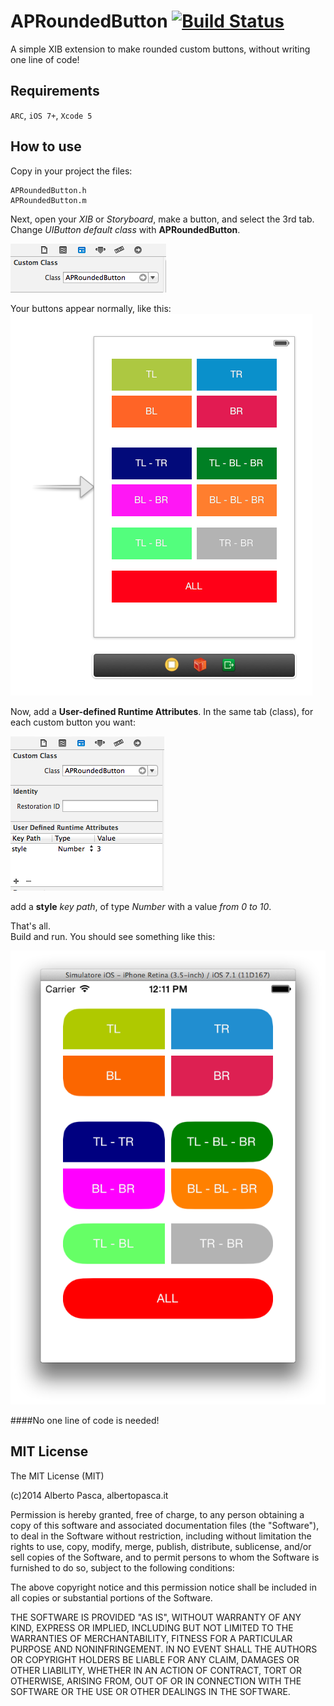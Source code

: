APRoundedButton [![Build Status](https://raw.github.com/elpsk/APGraph-Route/master/passing.png)](https://raw.github.com/elpsk/APGraph-Route/master/passing.png)
===============

A simple XIB extension to make rounded custom buttons, without writing one line of code!



Requirements
------------
`ARC`, `iOS 7+`, `Xcode 5`



How to use
------------

Copy in your project the files:

```
APRoundedButton.h
APRoundedButton.m
```

Next, open your *XIB* or *Storyboard*, make a button, and select the 3rd tab. Change *UIButton default class* with **APRoundedButton**.

![SS Screenshot](ss-a.png "SS")

Your buttons appear normally, like this:
![SS Screenshot](ss-b.png "SS")

Now, add a **User-defined Runtime Attributes**. In the same tab (class), for each custom button you want: 

![SS Screenshot](ss-c.png "SS")

add a **style** *key path*, of type *Number* with a value *from 0 to 10*.

That's all.  
Build and run. You should see something like this:

![SS Screenshot](ss-d.png "SS")

####No one line of code is needed!



MIT License
------------

The MIT License (MIT)

(c)2014 Alberto Pasca, albertopasca.it

Permission is hereby granted, free of charge, to any person obtaining a copy of this software and associated documentation files (the "Software"), to deal in the Software without restriction, including without limitation the rights to use, copy, modify, merge, publish, distribute, sublicense, and/or sell copies of the Software, and to permit persons to whom the Software is furnished to do so, subject to the following conditions:

The above copyright notice and this permission notice shall be included in all copies or substantial portions of the Software.

THE SOFTWARE IS PROVIDED "AS IS", WITHOUT WARRANTY OF ANY KIND, EXPRESS OR IMPLIED, INCLUDING BUT NOT LIMITED TO THE WARRANTIES OF MERCHANTABILITY, FITNESS FOR A PARTICULAR PURPOSE AND NONINFRINGEMENT. IN NO EVENT SHALL THE AUTHORS OR COPYRIGHT HOLDERS BE LIABLE FOR ANY CLAIM, DAMAGES OR OTHER LIABILITY, WHETHER IN AN ACTION OF CONTRACT, TORT OR OTHERWISE, ARISING FROM, OUT OF OR IN CONNECTION WITH THE SOFTWARE OR THE USE OR OTHER DEALINGS IN THE SOFTWARE.


